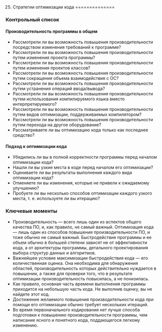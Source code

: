 25. Стратегии оптимизации кода
==============

### Контрольный список 

#### Производительность программы в общем 

+ Рассмотрели ли вы возможность повышения производительности посредством изменения требований к программе? 
+ Рассмотрели ли вы возможность повышения производительности путем изменения проекта программы? 
+ Рассмотрели ли вы возможность повышения производительности путем изменения проектов классов? 
+ Рассмотрели ли вы возможность повышения производительности путем сокращения объема взаимодействия с ОС? 
+ Рассмотрели ли вы возможность повышения производительности путем устранения операций ввода/вывода? 
+ Рассмотрели ли вы возможность повышения производительности путем использования компилируемого языка вместо интерпретируемого? 
+ Рассмотрели ли вы возможность повышения производительности путем видов оптимизации, поддерживаемых компилятором? 
+ Рассмотрели ли вы возможность повышения производительности путем перехода на другое оборудование? 
+ Рассматриваете ли вы оптимизацию кода только как последнее средство? 

#### Подход к оптимизации кода 

+ Убедились ли вы в полной корректности программы перед началом оптимизации кода? 
+ Нашли ли вы узкие места в коде перед началом его оптимизации? 
+ Оцениваете ли вы результаты выполнения каждого вида оптимизации кода? 
+ Отменяете ли вы изменения, которые не привели к ожидаемому улучшению? 
+ Пробуете ли вы несколько способов оптимизации каждого узкого места, т. е. используете ли вы итерацию? 

### Ключевые моменты 

+ Производительность — всего лишь один из аспектов общего качества ПО, и, как правило, не самый важный. Оптимизация кода — лишь один из способов повышения производительности ПО, и тоже обычно не самый важный. Быстродействие программы и ее объем обычно в большей степени зависят не от эффективности кода, а от архитектуры программы, детального проектирования выбора структур данных и алгоритмов. 
+ Важнейшее условие максимизации быстродействия кода — его количественная оценка. Она необходима для обнаружения областей, производительность которых действительно нуждается в повышении, а также для проверки того, что в результате оптимизации производительность повысилась, а не понизилась. 
+ Как правило, основная часть времени выполнения программы приходится на небольшую часть кода. Не выполнив оценку, вы не найдете этот код. 
+ Достижение желаемого повышения производительности кода при помощи его оптимизации обычно требует нескольких итераций. 
+ Во время первоначального кодирования нет лучше способа подготовки к повышению производительности программы, чем написание ясного и понятного кода, поддающегося легкому изменению. 
